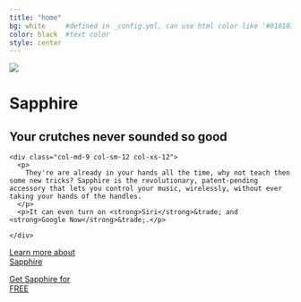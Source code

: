 ```yaml
---
title: "home"
bg: white     #defined in _config.yml, can use html color like '#010101'
color: black  #text color
style: center
---
```


<div class="fluid-container">
  <div class="row">
    <div class="col-md-3 col-sm-3 col-xs-6">
      <div class="phone">
        <img class="img-responsive img-rounded" src="{{ site.url }}/img/hero_cropped.jpg">
      </div>
    </div>
    <div class="col-md-9 col-sm-6 col-xs-6">
      <div class="pull-middle">
        <h1 class="h1 page-header">Sapphire</h1>
        <h2>Your crutches never sounded so good</h2>
      </div>
    </div>
  
    <div class="col-md-9 col-sm-12 col-xs-12">
      <p>
        They're are already in your hands all the time, why not teach then some new tricks? Sapphire is the revolutionary, patent-pending accessory that lets you control your music, wirelessly, without ever taking your hands of the handles.
      </p>
      <p>It can even turn on <strong>Siri</strong>&trade; and <strong>Google Now</strong>&trade;.</p>
      
    </div>
  </div>
  <div class="row">
    <div class="col-md-3 col-md-offset-3 col-xs-12">
      <p>
        <a href="#b-what" class="btn-lg btn-primary btn-block cta-btn"><span>Learn more about<br>Sapphire</span></a>
      </p>
    </div>
    <div class="col-md-3 col-xs-12">
      <p>
        <a href="#c-beta" class="btn-lg btn-success btn-block cta-btn"><span>Get Sapphire for<br>FREE</span></a>
      </p>
    </div>

  </div>
</div>